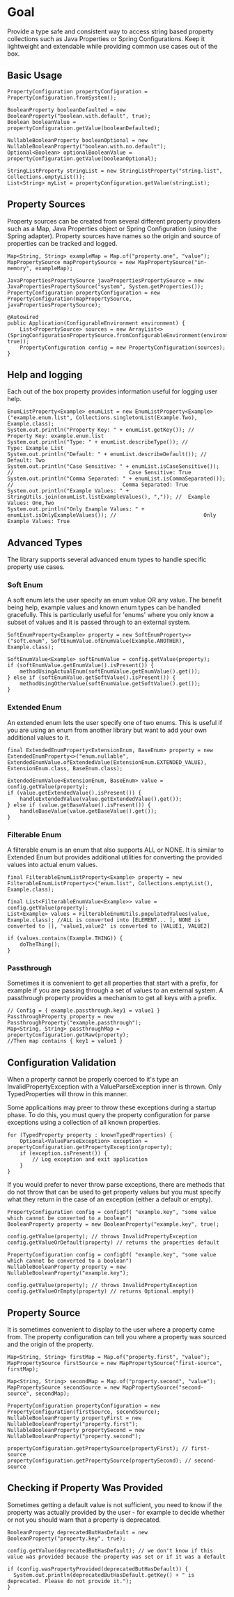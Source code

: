 # Goal

Provide a type safe and consistent way to access string based property collections such as Java Properties or Spring Configurations. Keep it lightweight and extendable while providing common use cases out of the box. 

## Basic Usage

```
PropertyConfiguration propertyConfiguration = PropertyConfiguration.fromSystem();

BooleanProperty booleanDefaulted = new BooleanProperty("boolean.with.default", true);
Boolean booleanValue = propertyConfiguration.getValue(booleanDefaulted);

NullableBooleanProperty booleanOptional = new NullableBooleanProperty("boolean.with.no.default");
Optional<Boolean> optionalBooleanValue = propertyConfiguration.getValue(booleanOptional);

StringListProperty stringList = new StringListProperty("string.list", Collections.emptyList());
List<String> myList = propertyConfiguration.getValue(stringList);
```

## Property Sources

Property sources can be created from several different property providers such as a Map, Java Properties object or Spring Configuration (using the Spring adapter). Property sources have names so the origin and source of properties can be tracked and logged. 

```
Map<String, String> exampleMap = Map.of("property.one", "value");
MapPropertySource mapPropertySource = new MapPropertySource("in-memory", exampleMap);

JavaPropertiesPropertySource javaPropertiesPropertySource = new JavaPropertiesPropertySource("system", System.getProperties());
PropertyConfiguration propertyConfiguration = new PropertyConfiguration(mapPropertySource, javaPropertiesPropertySource);

@Autowired
public Application(ConfigurableEnvironment environment) {
    List<PropertySource> sources = new ArrayList<>(SpringConfigurationPropertySource.fromConfigurableEnvironment(environment, true));
    PropertyConfiguration config = new PropertyConfiguration(sources);
}
```

## Help and logging

Each out of the box property provides information useful for logging user help. 
```
EnumListProperty<Example> enumList = new EnumListProperty<Example>("example.enum.list", Collections.singletonList(Example.Two), Example.class);
System.out.println("Property Key: " + enumList.getKey()); //                                                Property Key: example.enum.list
System.out.println("Type: " + enumList.describeType()); //                                                  Type: Example List
System.out.println("Default: " + enumList.describeDefault()); //                                            Default: Two
System.out.println("Case Sensitive: " + enumList.isCaseSensitive()); //                                     Case Sensitive: True
System.out.println("Comma Separated: " + enumList.isCommaSeparated()); //                                   Comma Separated: True
System.out.println("Example Values: " + StringUtils.join(enumList.listExampleValues(), ",")); //  Example Values: One,Two
System.out.println("Only Example Values: " + enumList.isOnlyExampleValues()); //                            Only Example Values: True
```

## Advanced Types

The library supports several advanced enum types to handle specific property use cases. 

### Soft Enum

A soft enum lets the user specify an enum value OR any value. The benefit being help, example values and known enum types can be handled gracefully. This is particularly useful for 'enums' where you only know a subset of values and it is passed through to an external system.

```
SoftEnumProperty<Example> property = new SoftEnumProperty<>("soft.enum", SoftEnumValue.ofEnumValue(Example.ANOTHER), Example.class);

SoftEnumValue<Example> softEnumValue = config.getValue(property);
if (softEnumValue.getEnumValue().isPresent()) {
    methodUsingActualEnum(softEnumValue.getEnumValue().get());
} else if (softEnumValue.getSoftValue().isPresent()) {
    methodUsingOtherValue(softEnumValue.getSoftValue().get());
}
```

### Extended Enum

An extended enum lets the user specify one of two enums. This is useful if you are using an enum from another library but want to add your own additional values to it. 

```
final ExtendedEnumProperty<ExtensionEnum, BaseEnum> property = new ExtendedEnumProperty<>("enum.nullable", ExtendedEnumValue.ofExtendedValue(ExtensionEnum.EXTENDED_VALUE), ExtensionEnum.class, BaseEnum.class);

ExtendedEnumValue<ExtensionEnum, BaseEnum> value = config.getValue(property);
if (value.getExtendedValue().isPresent()) {
    handleExtendedValue(value.getExtendedValue().get());
} else if (value.getBaseValue().isPresent()) {
    handleBaseValue(value.getBaseValue().get());
}
```

### Filterable Enum

A filterable enum is an enum that also supports ALL or NONE. It is similar to Extended Enum but provides additional utilities for converting the provided values into actual enum values. 

```
final FilterableEnumListProperty<Example> property = new FilterableEnumListProperty<>("enum.list", Collections.emptyList(), Example.class);

final List<FilterableEnumValue<Example>> value = config.getValue(property);
List<Example> values = FilterableEnumUtils.populatedValues(value, Example.class); //ALL is converted into [ELEMENT... ], NONE is converted to [], 'value1,value2' is converted to [VALUE1, VALUE2]

if (values.contains(Example.THING)) {
    doTheThing();
}
```

### Passthrough

Sometimes it is convenient to get all properties that start with a prefix, for example if you are passing through a set of values to an external system. A passthrough property provides a mechanism to get all keys with a prefix. 

```
// Config = { example.passthrough.key1 = value1 } 
PassthroughProperty property = new PassthroughProperty("example.passthrough");
Map<String, String> passthroughMap = propertyConfiguration.getRaw(property);
//Then map contains { key1 = value1 }
```

## Configuration Validation

When a property cannot be properly coerced to it's type an InvalidPropertyException with a ValueParseException inner is thrown. Only TypedProperties will throw in this manner.

Some applicaitions may preer to throw these exceptions during a startup phase. To do this, you must query the property configuration for parse exceptions using a collection of all known properties.

```
for (TypedProperty property : knownTypedProperties) {
    Optional<ValueParseException> exception = propertyConfiguration.getPropertyException(property);
    if (exception.isPresent()) {
        // Log exception and exit application
    }
}
```

If you would prefer to never throw parse exceptions, there are methods that do not throw that can be used to get property values but you must specify what they return in the case of an exception (either a default or empty).

```
PropertyConfiguration config = configOf( "example.key", "some value which cannot be converted to a boolean")
BooleanProperty property = new BooleanProperty("example.key", true);

config.getValue(property); // throws InvalidPropertyException
config.getValueOrDefault(property) // returns the properties default
```

```
PropertyConfiguration config = configOf( "example.key", "some value which cannot be converted to a boolean")
NullableBooleanProperty property = new NullableBooleanProperty("example.key");

config.getValue(property); // throws InvalidPropertyException
config.getValueOrEmpty(property) // returns Optional.empty()
```

## Property Source

It is sometimes convenient to display to the user where a property came from. The property configuration can tell you where a property was sourced and the origin of the property. 

```
Map<String, String> firstMap = Map.of("property.first", "value");
MapPropertySource firstSource = new MapPropertySource("first-source", firstMap);

Map<String, String> secondMap = Map.of("property.second", "value");
MapPropertySource secondSource = new MapPropertySource("second-source", secondMap);

PropertyConfiguration propertyConfiguration = new PropertyConfiguration(firstSource, secondSource);
NullableBooleanProperty propertyFirst = new NullableBooleanProperty("property.first");
NullableBooleanProperty propertySecond = new NullableBooleanProperty("property.second");

propertyConfiguration.getPropertySource(propertyFirst); // first-source
propertyConfiguration.getPropertySource(propertySecond); // second-source

```

## Checking if Property Was Provided

Sometimes getting a default value is not sufficient, you need to know if the property was actually provided by the user - for example to decide whether or not you should warn that a property is deprecated. 

```
BooleanProperty deprecatedButHasDefault = new BooleanProperty("property.key", true);

config.getValue(deprecatedButHasDefault); // we don't know if this value was provided because the property was set or if it was a default

if (config.wasPropertyProvided(deprecatedButHasDefault)) {
  System.out.println(deprecatedButHasDefault.getKey() + " is deprecated. Please do not provide it.");
}
```
